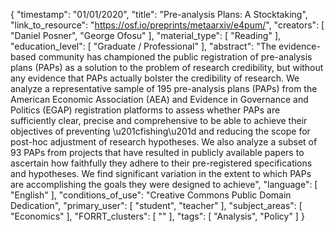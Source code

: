 {
    "timestamp": "01/01/2020",
    "title": "Pre-analysis Plans: A Stocktaking",
    "link_to_resource": "https://osf.io/preprints/metaarxiv/e4pum/",
    "creators": [
        "Daniel Posner",
        "George Ofosu"
    ],
    "material_type": [
        "Reading"
    ],
    "education_level": [
        "Graduate / Professional"
    ],
    "abstract": "The evidence-based community has championed the public registration of pre-analysis plans (PAPs) as a solution to the problem of research credibility, but without any evidence that PAPs actually bolster the credibility of research. We analyze a representative sample of 195 pre-analysis plans (PAPs) from the American Economic Association (AEA) and Evidence in Governance and Politics (EGAP) registration platforms to assess whether PAPs are sufficiently clear, precise and comprehensive to be able to achieve their objectives of preventing \u201cfishing\u201d and reducing the scope for post-hoc adjustment of research hypotheses. We also analyze a subset of 93 PAPs from projects that have resulted in publicly available papers to ascertain how faithfully they adhere to their pre-registered specifications and hypotheses. We find significant variation in the extent to which PAPs are accomplishing the goals they were designed to achieve",
    "language": [
        "English"
    ],
    "conditions_of_use": "Creative Commons Public Domain Dedication",
    "primary_user": [
        "student",
        "teacher"
    ],
    "subject_areas": [
        "Economics"
    ],
    "FORRT_clusters": [
        ""
    ],
    "tags": [
        "Analysis",
        "Policy"
    ]
}
